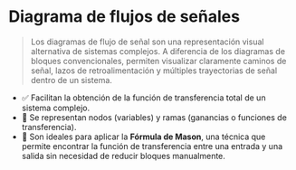 # Diagrama de flujos de señales 
> Los diagramas de flujo de señal son una representación visual alternativa de sistemas complejos. A diferencia de los diagramas de bloques convencionales, permiten visualizar claramente caminos de señal, lazos de retroalimentación y múltiples trayectorias de señal dentro de un sistema.

- ✅ Facilitan la obtención de la función de transferencia total de un sistema complejo.
- 🔄 Se representan nodos (variables) y ramas (ganancias o funciones de transferencia).
- 📐 Son ideales para aplicar la **Fórmula de Mason**, una técnica que permite encontrar la función de transferencia entre una entrada y una salida sin necesidad de reducir bloques manualmente.
